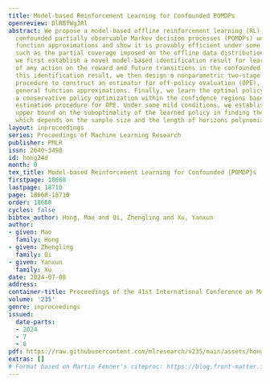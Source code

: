 ```yaml
---
title: Model-based Reinforcement Learning for Confounded POMDPs
openreview: DlR8fWgJRl
abstract: We propose a model-based offline reinforcement learning (RL) algorithm for
  confounded partially observable Markov decision processes (POMDPs) under general
  function approximations and show it is provably efficient under some technical conditions
  such as the partial coverage imposed on the offline data distribution. Specifically,
  we first establish a novel model-based identification result for learning the effect
  of any action on the reward and future transitions in the confounded POMDP. Using
  this identification result, we then design a nonparametric two-stage estimation
  procedure to construct an estimator for off-policy evaluation (OPE), which permits
  general function approximations. Finally, we learn the optimal policy by performing
  a conservative policy optimization within the confidence regions based on the proposed
  estimation procedure for OPE. Under some mild conditions, we establish a finite-sample
  upper bound on the suboptimality of the learned policy in finding the optimal one,
  which depends on the sample size and the length of horizons polynomially.
layout: inproceedings
series: Proceedings of Machine Learning Research
publisher: PMLR
issn: 2640-3498
id: hong24d
month: 0
tex_title: Model-based Reinforcement Learning for Confounded {POMDP}s
firstpage: 18668
lastpage: 18710
page: 18668-18710
order: 18668
cycles: false
bibtex_author: Hong, Mao and Qi, Zhengling and Xu, Yanxun
author:
- given: Mao
  family: Hong
- given: Zhengling
  family: Qi
- given: Yanxun
  family: Xu
date: 2024-07-08
address:
container-title: Proceedings of the 41st International Conference on Machine Learning
volume: '235'
genre: inproceedings
issued:
  date-parts:
  - 2024
  - 7
  - 8
pdf: https://raw.githubusercontent.com/mlresearch/v235/main/assets/hong24d/hong24d.pdf
extras: []
# Format based on Martin Fenner's citeproc: https://blog.front-matter.io/posts/citeproc-yaml-for-bibliographies/
---
```

